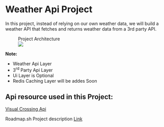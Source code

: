 <h1>Weather Api Project</h1>
<article>
  <p>In this project, instead of relying on our own weather data, we will build a weather API that fetches and returns weather data from a 3rd party API.</p>
</article>
<section>
  <figure>
    <figcaption>Project Architecture</figcaption>
    <img src="https://assets.roadmap.sh/guest/weather-api-f8i1q.png">
  </figure>
</section>
<div>
  <div><p><strong>Note:</strong></p></div>
  <div>
    <ul>
      <li>Weather Api Layer</li>
      <li>3<sup>rd</sup> Party Api Layer</li>
      <li>Ui Layer is Optional</li>
      <li>Redis Caching Layer will be addes Soon</li>
    </ul>
  </div>
</div>
<h2>Api resource used in this Project:</h2>
<div>
  <p><a href="https://www.visualcrossing.com/weather-api">Visual Crossing Api</a></p>
</div>
<div>
  <p>Roadmap.sh Project description <a href="https://roadmap.sh/projects/weather-api-wrapper-service">Link</a></p>
</div>
